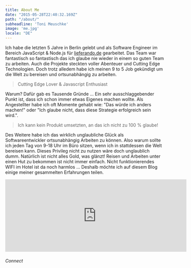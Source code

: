 ```yaml
---
title: About Me
date: "2015-05-28T22:40:32.169Z"
path: "/about/"
subheadline: 'Toni Meuschke'
image: 'me.jpg'
locale: "DE"
---
```


Ich habe die letzten 5 Jahre in Berlin gelebt und als Software Engineer im Bereich JavaScript & Node.js für [lieferando.de](https://www.lieferando.de) gearbeitet. Das Team war fantastisch so fantastisch das ich glaube nie wieder in einem so guten Team zu arbeiten. Auch die Projekte steckten voller Abenteuer und Cutting Edge Technologien. Doch trotz alledem habe ich meinen 9 to 5 Job gekündigt um die Welt zu bereisen und ortsunabhängig zu arbeiten.


<blockquote>Cutting Edge Lover & Javascript Enthusiast</blockquote>

Warum?
Dafür gab es Tausende Gründe ...
Ein sehr ausschlaggebender Punkt ist, dass ich schon immer etwas Eigenes machen wollte.
Als Angestellter habe ich oft Momente gehabt wie: "Das würde ich anders machen!" oder "Ich glaube nicht, dass diese Strategie erfolgreich sein wird.".

<blockquote>Ich kann kein Produkt umsetzten, an das ich nicht zu 100 % glaube!</blockquote>

Des Weitere habe ich das wirklich unglaubliche Glück als Softwareentwickler ortsunabhängig Arbeiten zu können. Also warum sollte ich jeden Tag von 9-18 Uhr im Büro sitzen, wenn ich in stattdessen die Welt bereisen kann. Dieses Privileg nicht zu nutzen wäre doch unglaublich dumm.
Natürlich ist nicht alles Gold, was glänzt! Reisen und Arbeiten unter einen Hut zu bekommen ist nicht immer einfach. Nicht funktionierendes WIFI im Hotel ist da noch harmlos ...
Deshalb möchte ich auf diesem Blog einige meiner gesammelten Erfahrungen teilen.


<div class='center-lg'>
<iframe src="http://www.intagme.com/in/?u=dG9uaW1ldXxpbnwxMDB8NXwyfHx5ZXN8NXx1bmRlZmluZWR8eWVz" allowTransparency="true" frameborder="0" scrolling="no" style="border:none; overflow:hidden; width:575px; height: 230px" ></iframe>
</div>


###### Connect

<a href='https://www.xing.com/profile/Toni_Meuschke' target='_blank' class='icon fa-xing' title="Xing"></a>
<a href='https://de.linkedin.com/in/tonimeuschke' target='_blank' class='icon fa-linkedin' title="LinkedIn"></a>
<a href='https://github.com/meuschke' target='_blank' class='icon fa-github' title="Github"></a>
<a href="https://www.instagram.com/tonimeu/" target="_blank" class="icon fa-instagram" title="Instagram"></a>
<a href="https://docs.google.com/forms/d/1Q-pt8vxPGWPRaaObv1nn2BpK1gDmqq1YX2RldZgvdFc/viewform" target="_blank" class="icon fa-envelope" title="E-Mail"></a>
